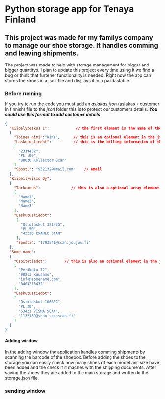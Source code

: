 # Python storage app for Tenaya Finland #

## This project was made for my familys company to manage our shoe storage. It handles comming and leaving shipments. ##

The project was made to help with storage management for bigger and bigger quantitys. I plan to update this project every time using it we find a bug or think that furteher functionality is needed. Right now the app can stores the shoes in a json file and displays it in a pandastable.

### Before running ###

If you try to run the code you must add an _asiakas.json_ (asiakas = customer in finnish) file to the _json_ folder this is to protect our customers details.
___You sould use this format to add customer details___

```json
{
  "Kiipelykeskus 1":            // the first element is the name of the cstomer
  {
    "Toinen nimi":"KiKe",      // this is an optional element in the json file but it indicates the second name of the company if it has one
    "Laskutustiedot":          // this is the billing information of the customer
    [
      "2319432",
      "PL 100",
      "80020 Kollector Scan"
    ],
    "Sposti": "932132@email.com"    // email
  },
  "Kiipeilyvisio Oy":
  {
    "Tarkennus":              // this is also a optional array element
    [
      "Name1",
      "Name2",
      "Name3"
    ],
    "Laskutustiedot":
     [
       "Ostolaskut 32143G",
       "PL 50",
       "43218 EXAMLE SCAN"
     ],
     "Sposti": "179354L@scan.joujou.fi"
  },
  "Some name":
  {
    "Osoitetiedot":        // this is also an optional element in the json file
    [
      "Peräkatu 72",
      "90213 Kuusamo",
      "info@somename.com",
      "0403213432"
    ],
    "Laskutustiedot":
    [
      "Ostolaskut 10663C",
      "PL 20",
      "53421 VISMA SCAN",
      "113213D@scan.scanscan.fi"
    ]
  }
}
```

#### Adding window ####

In the adding window the application handles comming shipments by scanning the barcode of the shoebox. Before adding the shoes to the storage you can easily check how many shoes of each model and size have been added and the check if it maches with the shipping documents. After saving the shoes they are added to the main storage and written to the storage.json file.

### sending window ###
